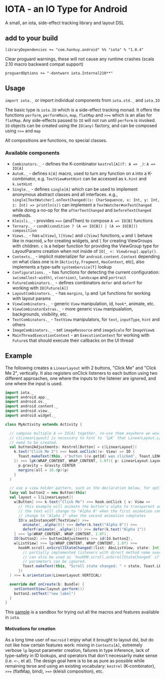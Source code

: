 # IOTA - an IO Type for Android

A small, an iota, side-effect tracking library and layout DSL

## add to your build

`libraryDependencies += "com.hanhuy.android" %% "iota" % "1.0.4"`

Clear proguard warnings, these will not cause any runtime crashes (scala 2.10
macro backward compat support)

`proguardOptions += "-dontwarn iota.Internal210**"`

## Usage

`import iota._` or import individual components from `iota.std._` and `iota.IO`

The basic type is `iota.IO` which is a side-effect tracking monad. It offers
the functions `perform`, `performMain`, `map`, `flatMap` and `>>=` which is an
alias for `flatMap`. Any side-effects passed to `IO` will not run until
`perform` is invoked. `IO` objects can be created using the `IO(any)` factory,
and can be composed using `>>=` and `map`

All compositions are functions, no special classes.

### Available components

* `Combinators._` - defines the K-combinator `kestrel[A](f: A => _)`: `A => IO[A]`
* `AutoK._` - defines `k[A]` macro, used to turn any function on `A` into
  a K-combinator, e.g. `TextView#setHint` can be accessed as `k.hint` and
  `k.setHint`
* `Single._` - defines `single[A]` which can be used to implement anonymous
  abstract classes and all interfaces. e.g.,
  `single[TextWatcher].onTextChanged((s: CharSequence, x: Int, y: Int, z: Int) => println(s))` can implement a `TextWatcher#onTextChanged` while doing a
  no-op for the `afterTextChanged` and `beforeTextChanged` methods.
* `Kleisli._` - provides `>=>` (andThen) to compose `A => IO[B]` functions
* `Ternary._` - `condK(condition ? (A => IO[B]) | (A => IO[B])) composition`
* `Views._` - has `w[View]`, `l[View]` and `c[View]` functions, `w` and `l`
  behave like in macroid, `w` for creating widgets, and `l` for creating
  ViewGroups with children. `c` is a helper function for providing the ViewGroup
  type for LayoutParams creation when not inside of `IO[_ <: ViewGroup].apply()`.
* `Contexts._` - implicit materializer for `android.content.Context` depending
  on what class one is in (`Activity`, `Fragment`, `HasContext`, etc), also
  implements a type-safe `systemService[T]` lookup
* `Configurations._` - has functions for detecting the current configuration:
  `sw(smallest-width)`, `v(version)`, `landscape` and `portrait`
* `FutureCombinators._` - defines combinators `defer` and `deferF` for working
  with `IO[Future[A]]`
* `LayoutCombinators._` - has `margins`, `lp` and `lpK` functions for working
  with layout params
* `ViewCombinators._` - generic `View` manipulation, id, `hook*`, animate, etc.
* `ViewCombinatorExtras._` - more generic `View` manipualation, backgrounds,
  visibility, etc.
* `TextCombinators._` - `TextView` manipulators, for `text`, `inputType`,
  `hint` and others
* `ImageCombinators._` - set `imageResource` and `imageScale` for `ImageView`s
* `MainThreadExecutionContext` - an `ExecutionContext` for working with
  `Future`s that should execute their callbacks on the UI thread

## Example

The following creates a `LinearLayout` with 2 buttons, "Click Me" and
"Click Me 2", vertically. It also registers onClick listeners to each button
using two different approaches, one where the inputs to the listener are
ignored, and one where the input is used.

```scala
import iota._
import android.app._
import android.os._
import android.content._
import android.view._
import android.widget._

class MyActivity extends Activity {

  // compose multiple A => IO[A] together, re-use them anywhere we would like
  // c[LinearLayout] is necessary to hint to `lpK` that LinearLayout.LayoutParams
  // need to be created.
  val button2Adjustments: Kestrel[Button] = c[LinearLayout](
    k.text("Click Me 2") >=> hook.onClick((v: View) => IO {
      Toast.makeText(this, s"button ${v.getId} was clicked", Toast.LENGTH_SHORT).show()
    }) >=> lpK(WRAP_CONTENT, WRAP_CONTENT, 1.0f){ p: LinearLayout.LayoutParams =>
      p.gravity = Gravity.CENTER
      margins(all = 16.dp)(p)
    }
  )

  // use a view holder pattern, such as the declaration below, for optimal static safety
  lazy val button2 = new Button(this)
  val layout = l[LinearLayout](
    w[Button] >>= k.text("Click Me") >>= hook.onClick { v: View =>
      // this example will animate the button's alpha to transparent and back upon click
      // the text will change to "Alpha 0" when the first animation completes, and will
      // change to "Alpha 1" when the second animation completes
      IO(v.asInstanceOf[TextView]) >>=
        animate(_.alpha(0)) >>= defer(k.text("Alpha 0")) >>=
        deferF(animate(_.alpha(1))) >>= defer(k.text("Alpha 1"))
    } >>= lp(WRAP_CONTENT, WRAP_CONTENT, 1.0f),
    IO(button2) >>= button2Adjustments >>= id(Id.button2),
    w[ListView] >>= lp(WRAP_CONTENT, WRAP_CONTENT, 1.0f) >>=
      hookM.scroll.onScrollStateChanged((list: AbsListView, state: Int) => IO {
        // partially implemented listeners with direct method name overrides
        // can also be used as `hookM0.scroll.onScrollStateChanged` if the input
        // parameters can be ignored.
        Toast.makeText(this, "Scroll state changed: " + state, Toast.LENGTH_SHORT).show()
      })
  ) >>= k.orientation(LinearLayout.VERTICAL)

  override def onCreate(b: Bundle) {
    setContentView(layout.perform())
    button2.setText("new label")
  }
}
```

This [sample](sample/src/main/scala/iotatest/AnActivity.scala) is a sandbox for
trying out all the macros and features available in `iota`.

#### Motivations for creation

As a long time user of `macroid` I enjoy what it brought to layout dsl, but do
not like how certain features work: mixing in `Contexts[A]`, extremely verbose
`lp` layout parameter creation, failures in type inference, lack of type-safety
in ID lookups, and operators that don't necessarily make sense (i.e. `<~`, et
al). The design goal here is to be as pure as possible while remaining terse
and using an existing vocabulary: `kestrel` (K-combinator), `>>=` (flatMap,
bind), `>=>` (kleisli composition), etc.
